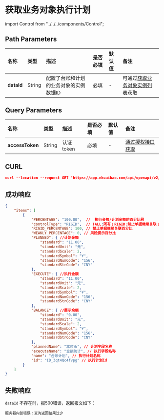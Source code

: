 # 获取业务对象执行计划

import Control from "../../../components/Control";

<Control
method="GET"
url="/api/openapi/v2/datalink/plan/getPlan/$`dataId`"
/>

## Path Parameters

| 名称 | 类型 | 描述 | 是否必填 | 默认值 | 备注 |
| :--- | :--- | :--- | :--- |:--- | :--- |
| **dataId** | String | 配置了台账和计划的业务对象的实例数据ID | 必填 | - | 可通过[获取业务对象实例列表](/docs/open-api/datalink/get-entity-info)获取 |

## Query Parameters

| 名称 | 类型 | 描述 | 是否必填 | 默认值 | 备注 |
| :--- | :--- | :--- | :--- |:--- | :--- |
| **accessToken** | String | 认证token | 必填 | - | [通过授权接口获取](/docs/open-api/getting-started/auth) |

## CURL
```json
curl --location --request GET 'https://app.ekuaibao.com/api/openapi/v2/datalink/plan/getPlan/$ID_3mcOcKEYUeM?accessToken=ID_3qolNHi0KF0:Urf3lsFgBp00gw'
```

## 成功响应
```json
{
    "items": [
        {
            "PERCENTAGE": "100.00",  //  执行金额/计划金额的百分比例
            "controlType": "RIGID",  // (ALL:所有；RIGID:禁止单据继续关联；WEAKLY:显示风险提示；NONE:允许执行金额超过计划金额)，controlType=RIGID需设置rigidPercent,同理 controlType=WEAKLY需设置weaklyPercent,controlType=NONE，无需设置 
            "RIGID_PERCENTAGE": 100, // 禁止单据继续关联百分比
            "WEAKLY_PERCENTAGE": 0, // 风险提示百分比
            "PLANNED": { //计划金额
                "standard": "11.00",
                "standardUnit": "元",
                "standardScale": 2,
                "standardSymbol": "¥",
                "standardNumCode": "156",
                "standardStrCode": "CNY"
            },
            "EXECUTE": { //执行金额
                "standard": "11.00",
                "standardUnit": "元",
                "standardScale": 2,
                "standardSymbol": "¥",
                "standardNumCode": "156",
                "standardStrCode": "CNY"
            },
            "BALANCE": { //展示余额
                "standard": "0.00",
                "standardUnit": "元",
                "standardScale": 2,
                "standardSymbol": "¥",
                "standardNumCode": "156",
                "standardStrCode": "CNY"
            },
            "plannedName": "本位币", // 计划字段名称
            "executeName": "金额统计", // 执行字段名称
            "name": "台账计划", // 执行计划名称
            "id": "ID_3qt4Qc4fvpg" // 执行计划id
        }
    ]
}
```

## 失败响应
 `dataId` 不存在时，报500错误，返回报文如下：
```text
服务器内部错误：查询返回结果过少
```


